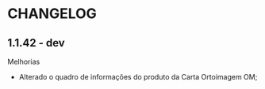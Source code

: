 # CHANGELOG

## 1.1.42 - dev

Melhorias

- Alterado o quadro de informações do produto da Carta Ortoimagem OM;
